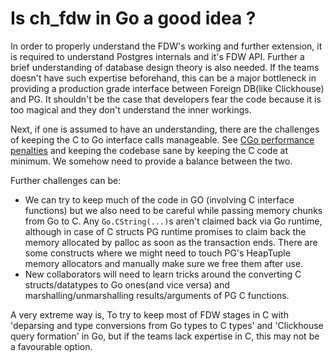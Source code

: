 # Is ch_fdw in Go a good idea ?
In order to properly understand the FDW's working and further extension, it is required to understand Postgres internals and it's FDW API.
Further a brief understanding of database design theory is also needed.
If the teams doesn't have such expertise beforehand, this can be a major bottleneck in providing a production grade interface between Foreign DB(like Clickhouse) and PG.
It shouldn't be the case that developers fear the code because it is too magical and they don't understand the inner workings.

Next, if one is assumed to have an understanding, there are the challenges of keeping the C to Go interface calls manageable. See [CGo performance penalties](https://www.cockroachlabs.com/blog/the-cost-and-complexity-of-cgo/) and keeping the codebase sane by keeping the C code at minimum.
We somehow need to provide a balance between the two.

Further challenges can be:
 * We can try to keep much of the code in GO (involving C interface functions) but we also need to be careful while passing memory chunks from Go to C.
   Any `Go.CString(...)`s aren't claimed back via Go runtime, although in case of C structs PG runtime promises to claim back the memory allocated by palloc as soon as the transaction ends. There are some constructs where we might need to touch PG's HeapTuple memory allocators and manually make sure we free them after use.
 * New collaborators will need to learn tricks around the converting C structs/datatypes to Go ones(and vice versa) and marshalling/unmarshalling results/arguments of PG C functions.

A very extreme way is, To try to keep most of FDW stages in C with 'deparsing and type conversions from Go types to C types' and 'Clickhouse query formation' in Go, but if the teams lack expertise in C, this may not be a favourable option.
